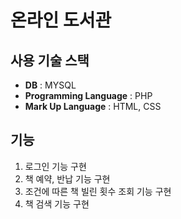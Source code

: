 # 온라인 도서관

## 사용 기술 스택
+ **DB** : MYSQL </br>
+ **Programming Language** : PHP </br>
+ **Mark Up Language** : HTML, CSS </br>

## 기능
1. 로그인 기능 구현
2. 책 예약, 반납 기능 구현
3. 조건에 따른 책 빌린 횟수 조회 기능 구현
4. 책 검색 기능 구현
